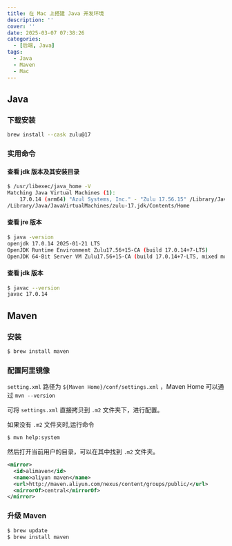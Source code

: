 ```yaml
---
title: 在 Mac 上搭建 Java 开发环境
description: ''
cover: ''
date: 2025-03-07 07:38:26
categories:
  - [后端, Java]
tags:
  - Java
  - Maven
  - Mac
---
```


## Java

### 下载安装

```sh
brew install --cask zulu@17
```

### 实用命令

#### 查看 jdk 版本及其安装目录

```sh
$ /usr/libexec/java_home -V
Matching Java Virtual Machines (1):
    17.0.14 (arm64) "Azul Systems, Inc." - "Zulu 17.56.15" /Library/Java/JavaVirtualMachines/zulu-17.jdk/Contents/Home
/Library/Java/JavaVirtualMachines/zulu-17.jdk/Contents/Home
```

#### 查看 jre 版本

```sh
$ java -version
openjdk 17.0.14 2025-01-21 LTS
OpenJDK Runtime Environment Zulu17.56+15-CA (build 17.0.14+7-LTS)
OpenJDK 64-Bit Server VM Zulu17.56+15-CA (build 17.0.14+7-LTS, mixed mode, sharing)
```

#### 查看 jdk 版本

```sh
$ javac --version
javac 17.0.14
```

## Maven

### 安装

```sh
$ brew install maven
```

### 配置阿里镜像

`setting.xml` 路径为 `${Maven Home}/conf/settings.xml` ，Maven Home 可以通过 `mvn --version`

可将 `settings.xml` 直接拷贝到 `.m2` 文件夹下，进行配置。

如果没有 `.m2` 文件夹时,运行命令

```sh
$ mvn help:system
```

然后打开当前用户的目录，可以在其中找到 `.m2` 文件夹。

```xml
<mirror>
  <id>alimaven</id>
  <name>aliyun maven</name>
  <url>http://maven.aliyun.com/nexus/content/groups/public/</url>
  <mirrorOf>central</mirrorOf>
</mirror>
```

### 升级 Maven

```sh
$ brew update
$ brew install maven
```
